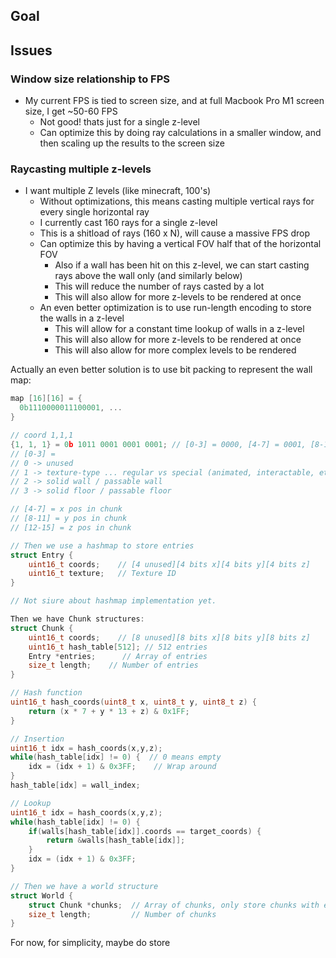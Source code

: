 ## Goal

## Issues
### Window size relationship to FPS
- My current FPS is tied to screen size, and at full Macbook Pro M1 screen size, I get ~50-60 FPS
    - Not good! thats just for a single z-level
    - Can optimize this by doing ray calculations in a smaller window, and then scaling up the results to the screen size

### Raycasting multiple z-levels
- I want multiple Z levels (like minecraft, 100's)
  - Without optimizations, this means casting multiple vertical rays for every single horizontal ray
  - I currently cast 160 rays for a single z-level
  - This is a shitload of rays (160 x N), will cause a massive FPS drop
  - Can optimize this by having a vertical FOV half that of the horizontal FOV
    - Also if a wall has been hit on this z-level, we can start casting rays above the wall only (and similarly below)
    - This will reduce the number of rays casted by a lot
    - This will also allow for more z-levels to be rendered at once
  - An even better optimization is to use run-length encoding to store the walls in a z-level
    - This will allow for a constant time lookup of walls in a z-level
    - This will also allow for more z-levels to be rendered at once
    - This will also allow for more complex levels to be rendered


Actually an even better solution is to use bit packing to represent the wall map:

```c
map [16][16] = {
  0b1110000011100001, ...
}

// coord 1,1,1
{1, 1, 1} = 0b 1011 0001 0001 0001; // [0-3] = 0000, [4-7] = 0001, [8-11] = 0001, [12-15] = 0001
// [0-3] =
// 0 -> unused
// 1 -> texture-type ... regular vs special (animated, interactable, etc)
// 2 -> solid wall / passable wall
// 3 -> solid floor / passable floor

// [4-7] = x pos in chunk
// [8-11] = y pos in chunk
// [12-15] = z pos in chunk

// Then we use a hashmap to store entries
struct Entry {
    uint16_t coords;    // [4 unused][4 bits x][4 bits y][4 bits z]
    uint16_t texture;   // Texture ID
}

// Not siure about hashmap implementation yet.

Then we have Chunk structures:
struct Chunk {
    uint16_t coords;    // [8 unused][8 bits x][8 bits y][8 bits z]
    uint16_t hash_table[512]; // 512 entries
    Entry *entries;      // Array of entries
    size_t length;    // Number of entries
}

// Hash function
uint16_t hash_coords(uint8_t x, uint8_t y, uint8_t z) {
    return (x * 7 + y * 13 + z) & 0x1FF;
}

// Insertion
uint16_t idx = hash_coords(x,y,z);
while(hash_table[idx] != 0) {  // 0 means empty
    idx = (idx + 1) & 0x3FF;    // Wrap around
}
hash_table[idx] = wall_index;

// Lookup
uint16_t idx = hash_coords(x,y,z);
while(hash_table[idx] != 0) {
    if(walls[hash_table[idx]].coords == target_coords) {
        return &walls[hash_table[idx]];
    }
    idx = (idx + 1) & 0x3FF;
}

// Then we have a world structure
struct World {
    struct Chunk *chunks;  // Array of chunks, only store chunks with entries
    size_t length;         // Number of chunks
}

```

For now, for simplicity, maybe do store